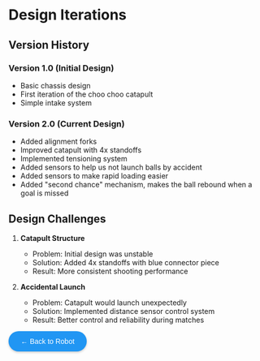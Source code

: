 # Design Iterations

## Version History
### Version 1.0 (Initial Design)
- Basic chassis design
- First iteration of the choo choo catapult
- Simple intake system

### Version 2.0 (Current Design)
- Added alignment forks
- Improved catapult with 4x standoffs
- Implemented tensioning system
- Added sensors to help us not launch balls by accident
- Added sensors to make rapid loading easier
- Added "second chance" mechanism, makes the ball rebound when a goal is missed

## Design Challenges

1. **Catapult Structure**
   - Problem: Initial design was unstable
   - Solution: Added 4x standoffs with blue connector piece
   - Result: More consistent shooting performance

2. **Accidental Launch**
   - Problem: Catapult would launch unexpectedly
   - Solution: Implemented distance sensor control system
   - Result: Better control and reliability during matches


<a href="https://vex.larsv.tech/mkdwn/rbt" style="background-color: #2196F3; color: white; padding: 12px 24px; text-decoration: none; border-radius: 25px; font-family: Arial; display: inline-block; box-shadow: 0 2px 4px rgba(0,0,0,0.2);">← Back to Robot</a>
